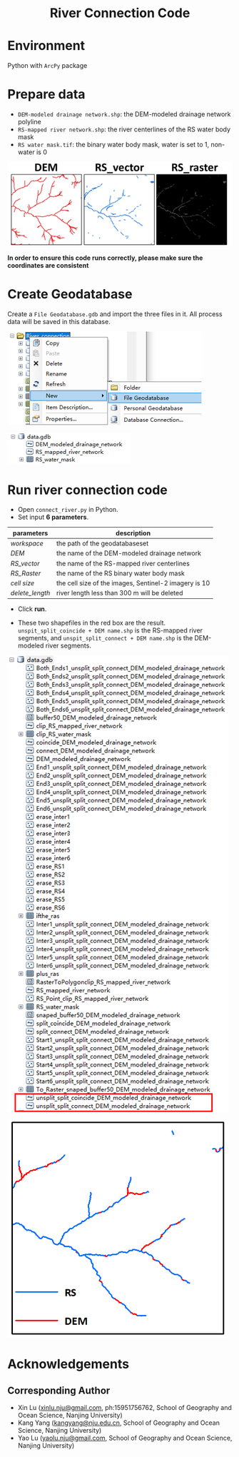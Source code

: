 <h1 align="center">River Connection Code</h1>

# Environment
Python with ``ArcPy`` package
# Prepare data
- ``DEM-modeled drainage network.shp``: the DEM-modeled drainage network polyline
- ``RS-mapped river network.shp``: the river centerlines of the RS water body mask 
- ``RS water mask.tif``: the binary water body mask, water is set to 1, non-water is 0

![alt text](https://github.com/njuRS/picture/blob/master/data.jpg?raw=true)


**In order to ensure this code runs correctly, please make sure the coordinates are consistent**
# Create Geodatabase
Create a ``File Geodatabase.gdb`` and import the three files in it. All process data will be saved in this database.

![alt text](https://github.com/njuRS/picture/blob/master/create_database.png?raw=true)



![alt text](https://github.com/njuRS/picture/blob/master/add_files_into_geodatabase.png?raw=true)


# Run river connection code

- Open ``connect_river.py`` in Python. 
- Set input **6 parameters**. 

| parameters | description |
|----|---|
|*workspace*  |the path of the geodatabaseset|
|*DEM*  |the name of the DEM-modeled drainage network|
|*RS_vector*  |the name of the RS-mapped river centerlines|
|*RS_Raster*  |the name of the RS binary water body mask|
|*cell size*  |the cell size of the images, Sentinel-2 imagery is 10|
|*delete_length*  |river length less than 300 m will be deleted|

- Click **run**.

- These two shapefiles in the red box are the result. ``unspit_split_coincide + DEM name.shp`` is the RS-mapped river segments, and ``unspit_split_connect + DEM name.shp`` is the DEM-modeled river segments.

![alt text](https://github.com/njuRS/picture/blob/master/result.png?raw=true)

![alt text](https://github.com/njuRS/picture/blob/master/result2.png?raw=true)

# Acknowledgements
## Corresponding Author
- Xin Lu (xinlu.nju@gmail.com, ph:15951756762, School of Geography and Ocean Science, Nanjing University)
- Kang Yang (kangyang@nju.edu.cn, School of Geography and Ocean Science, Nanjing University) 
- Yao Lu (yaolu.nju@gmail.com, School of Geography and Ocean Science, Nanjing University)
